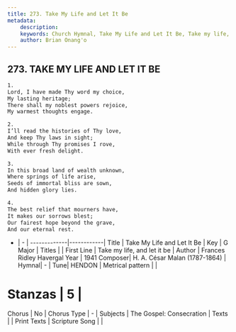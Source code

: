 ```yaml
---
title: 273. Take My Life and Let It Be
metadata:
    description: 
    keywords: Church Hymnal, Take My Life and Let It Be, Take my life, and let it be, 
    author: Brian Onang'o
---
```



## 273. TAKE MY LIFE AND LET IT BE

```txt
1.
Lord, I have made Thy word my choice,
My lasting heritage;
There shall my noblest powers rejoice,
My warmest thoughts engage.

2.
I’ll read the histories of Thy love,
And keep Thy laws in sight;
While through Thy promises I rove,
With ever fresh delight.

3.
In this broad land of wealth unknown,
Where springs of life arise,
Seeds of immortal bliss are sown,
And hidden glory lies.

4.
The best relief that mourners have,
It makes our sorrows blest;
Our fairest hope beyond the grave,
And our eternal rest.
```

- |   -  |
-------------|------------|
Title | Take My Life and Let It Be |
Key | G Major |
Titles |  |
First Line | Take my life, and let it be |
Author | Frances Ridley Havergal
Year | 1941
Composer| H. A. César Malan (1787-1864) |
Hymnal|  - |
Tune| HENDON |
Metrical pattern | |
# Stanzas | 5 |
Chorus | No |
Chorus Type | - |
Subjects | The Gospel: Consecration |
Texts |  |
Print Texts | 
Scripture Song |  |
  
